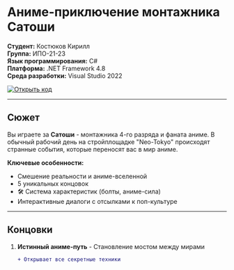 # Аниме-приключение монтажника Сатоши

**Студент:** Костюков Кирилл  
**Группа:** ИПО-21-23  
**Язык программирования:** C#  
**Платформа:** .NET Framework 4.8  
**Среда разработки:** Visual Studio 2022  

[![Открыть код](https://img.shields.io/badge/🖥️_Код_новеллы-C%23-blue?logo=csharp)](https://github.com/Tednet-flame/-/blob/main/%D1%86%D0%B8%D0%BA%D0%BB%D1%8B/%D0%BD%D0%BE%D0%B2%D0%B5%D0%BB%D0%BB%D0%B0/%D0%9D%D0%BE%D0%B2%D0%B5%D0%BB%D0%BB%D0%B0.cs)

---

##  Сюжет

Вы играете за **Сатоши** - монтажника 4-го разряда и фаната аниме. В обычный рабочий день на стройплощадке "Neo-Tokyo" происходят странные события, которые переносят вас в мир аниме. 

**Ключевые особенности:**
-  Смешение реальности и аниме-вселенной
-  5 уникальных концовок
- 🛠 Система характеристик (болты, аниме-сила)
- Интерактивные диалоги с отсылками к поп-культуре

---

##  Концовки

1. **Истинный аниме-путь** - Становление мостом между мирами  
   ```diff
   + Открывает все секретные техники
